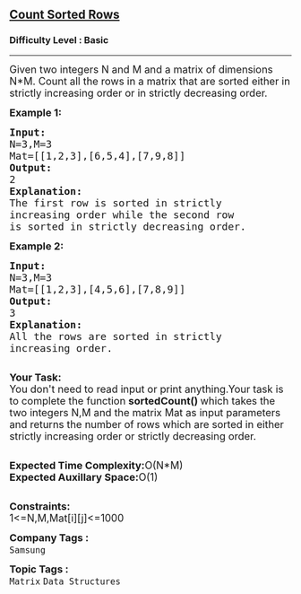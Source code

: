 <h2><a href="https://www.geeksforgeeks.org/problems/count-sorted-rows2702/1?page=1&difficulty=School,Basic&status=unsolved&sortBy=accuracy">Count Sorted Rows</a></h2><h3>Difficulty Level : Basic</h3><hr><div class="problems_problem_content__Xm_eO"><p><span style="font-size:18px">Given two integers N and M and a matrix of dimensions N*M.&nbsp;Count all the rows in a matrix that are sorted either in strictly increasing order or in strictly decreasing order.</span></p>

<p><span style="font-size:18px"><strong>Example 1:</strong></span></p>

<pre><span style="font-size:18px"><strong>Input:</strong>
N=3,M=3
Mat=[[1,2,3],[6,5,4],[7,9,8]]
<strong>Output:</strong>
2
<strong>Explanation:</strong>
The first row is sorted in strictly 
increasing order while the second row 
is sorted in strictly decreasing order.</span></pre>

<p><strong><span style="font-size:18px">Example 2:</span></strong></p>

<pre><span style="font-size:18px"><strong>Input:</strong>
N=3,M=3
Mat=[[1,2,3],[4,5,6],[7,8,9]]
<strong>Output:</strong>
3
<strong>Explanation:</strong>
All the rows are sorted in strictly 
increasing order.</span></pre>

<p><br>
<span style="font-size:18px"><strong>Your Task:</strong><br>
You don't need to read input or print anything.Your task is to complete the function <strong>sortedCount() </strong>which takes the two integers N,M and the matrix Mat as input parameters and returns the number of rows which are sorted in either strictly increasing order or strictly decreasing order.</span></p>

<p><br>
<span style="font-size:18px"><strong>Expected Time Complexity:</strong>O(N*M)<br>
<strong>Expected Auxillary Space:</strong>O(1)</span><br>
&nbsp;</p>

<p><span style="font-size:18px"><strong>Constraints:</strong><br>
1&lt;=N,M,Mat[i][j]&lt;=1000</span></p>
</div><p><span style=font-size:18px><strong>Company Tags : </strong><br><code>Samsung</code>&nbsp;<br><p><span style=font-size:18px><strong>Topic Tags : </strong><br><code>Matrix</code>&nbsp;<code>Data Structures</code>&nbsp;